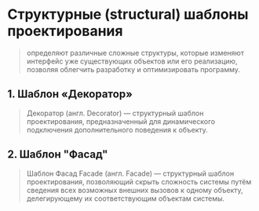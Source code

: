 # Структурные (structural) шаблоны проектирования

> определяют различные сложные структуры, которые изменяют интерфейс уже существующих объектов или его реализацию, позволяя облегчить разработку и оптимизировать программу.

## 1. Шаблон «Декоратор»

> Декоратор (англ. Decorator) — структурный шаблон проектирования, предназначенный для динамического подключения дополнительного поведения к объекту.

## 2. Шаблон "Фасад"

> Шаблон Фасад Facade (англ. Facade) — структурный шаблон проектирования, позволяющий скрыть сложность системы путём сведения всех возможных внешних вызовов к одному объекту, делегирующему их соответствующим объектам системы.
